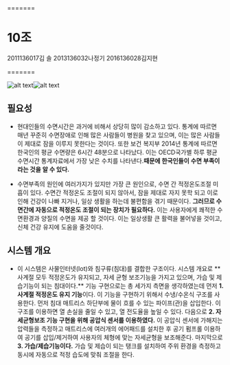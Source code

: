 
=======
# 10조
2011136017김  솔
2013136032나정기
2016136028김지현


=======


![alt text](http://s3-ap-northeast-2.amazonaws.com/stockplus-insight-seoul/articles/pictures/8565/content_2012.png "국가별 하루 평균 수명시간")![alt text](http://hirawebzine.or.kr/wp-content/uploads/2014/08/121-770x441.png "수면장애 진료 현황") 



## 필요성
* 현대인들의 수면시간은 과거에 비해서 상당히 많이 감소하고 있다. 통계에 따르면 매년 꾸준히 수면장애로 인해 많은 사람들이 병원을 찾고 있으며, 이는 많은 사람들이 제대로 잠을 이루지 못한다는 것이다. 또한 보건 복지부 2014년 통계에 따르면 한국인의 평균 수면량은 6시간 48분으로 나타났다. 이는 OECD국가별 하루 평균 수면시간 통계자료에서 가장 낮은 수치를 나타낸다.**때문에 한국인들이 수면 부족이라는 것을 알 수 있다.**


* 수면부족의 원인에 여러가지가 있지만 가장 큰 원인으로, 수면 간 적정온도조절 미흡이 있다. 수면간 적정온도 조절이 되지 않아서, 잠을 제대로 자지 못학 되고 이로 인해 건강이 나빠 지거나, 일상 생활을 하는데 불편함을 겪기 때문이다. **그러므로 수면간에 자동으로 적정온도 조절이 되는 장치가 필요하다.** 이는 사용자에게 쾌적한 수면환경과 양질의 수면을 제공 할 것이다. 이는 일상생활 큰 활력을 불어넣을 것이고, 신체 건강 유지에 도움을 줄것이다.

## 시스템 개요
* 이 시스템은 사물인터넷(Iot)와 침구류(침대)를 결합한 구조이다. 시스템 개요로 ** 사계절 모두 적정온도가 유지되고, 자세 균형 보조기능을 가지고 있으며, 가습 및 제습기능이 되는 침대이다.** 기능 구현으로는 총 세가지 측면을 생각하였는데 먼저 **1. 사계절 적정온도 유지 기능**이다. 이 기능을 구현하기 위해서 수냉/수온식 구조를 사용한다. 먼저 침대 매트리스 하단부에 물이 흐를 수 있는 파이프(관)을 삽입한다. 이 구조를 이용하면 열 손실을 줄일 수 있고, 열 전도율을 높일 수 있다. 다음으로 **2. 자세균형보조 기능 구현을 위해 공압식 센서를 이용하였다.** 이 공압식 센서에 가해지는 압력들을 측정하고 매트리스에 여러개의 에어패드를 설치한 후 공기 펌프롤 이용하여 공기를 삽입/제거하여 사용자의 체형에 맞는 자세균형을 보조해준다. 마지막으로 **3. 가습/제습기능이다.** 가습 및 제습이 되는 탱크를 설치하여 주위 환경을 측정하고 동시에 자동으로 적정 습도에 맞춰 조절을 한다.
 





